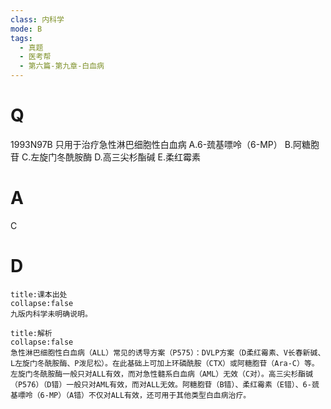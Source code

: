 ```yaml
---
class: 内科学
mode: B
tags:
  - 真题
  - 医考帮
  - 第六篇-第九章-白血病
---
```


# Q
1993N97B 只用于治疗急性淋巴细胞性白血病
A.6-巯基嘌呤（6-MP）
B.阿糖胞苷
C.左旋门冬酰胺酶
D.高三尖杉酯碱
E.柔红霉素

# A
C
# D
```ad-note
title:课本出处
collapse:false
九版内科学未明确说明。
```

```ad-summary
title:解析
collapse:false
急性淋巴细胞性白血病（ALL）常见的诱导方案（P575）：DVLP方案（D柔红霉素、V长春新碱、L左旋门冬酰胺酶、P泼尼松）。在此基础上可加上环磷酰胺（CTX）或阿糖胞苷（Ara-C）等。左旋门冬酰胺酶一般只对ALL有效，而对急性髓系白血病（AML）无效（C对）。高三尖杉酯碱（P576）（D错）一般只对AML有效，而对ALL无效。阿糖胞苷（B错）、柔红霉素（E错）、6-巯基嘌呤（6-MP）（A错）不仅对ALL有效，还可用于其他类型白血病治疗。
```

